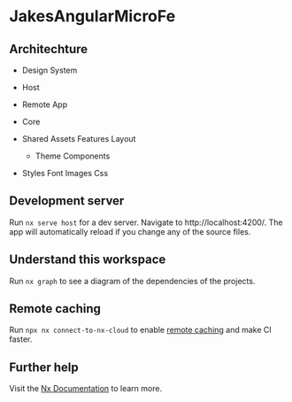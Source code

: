 # JakesAngularMicroFe

## Architechture

- Design System

- Host
- Remote App
- Core
- Shared
    Assets
    Features
    Layout
    - Theme
        Components

- Styles
    Font
    Images
    Css

## Development server

Run `nx serve host` for a dev server. Navigate to http://localhost:4200/. The app will automatically reload if you change any of the source files.

## Understand this workspace

Run `nx graph` to see a diagram of the dependencies of the projects.

## Remote caching

Run `npx nx connect-to-nx-cloud` to enable [remote caching](https://nx.app) and make CI faster.

## Further help

Visit the [Nx Documentation](https://nx.dev) to learn more.
